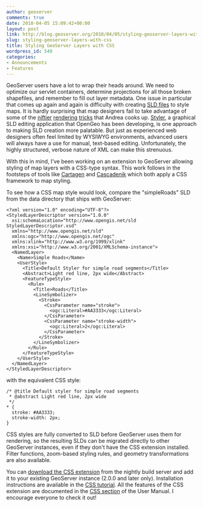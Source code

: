 ```yaml
---
author: geoserver
comments: true
date: 2010-04-05 15:09:42+00:00
layout: post
link: http://blog.geoserver.org/2010/04/05/styling-geoserver-layers-with-css/
slug: styling-geoserver-layers-with-css
title: Styling GeoServer Layers with CSS
wordpress_id: 549
categories:
- Announcements
- Features
---
```


GeoServer users have a lot to wrap their heads around.  We need to optimize our servlet containers, determine projections for all those broken shapefiles, and remember to fill out layer metadata.  One issue in particular that comes up again and again is difficulty with creating [SLD files](http://docs.geoserver.org/stable/en/user/styling/index.html) to style maps.  It is hardly surprising that map designers fail to take advantage of some of the [niftier](http://blog.geoserver.org/2009/06/01/geoserver-chart-extension/) [rendering](http://blog.geoserver.org/2010/03/17/extending-your-map-styling-with-geometry-transformations/) [tricks](http://blog.geoserver.org/2008/12/08/dynamic-symbolizers-part-1/) that Andrea cooks up.  [Styler](http://blog.opengeo.org/2009/05/05/styler/), a graphical SLD editing application that OpenGeo has been developing, is one approach to making SLD creation more palatable.  But just as experienced web designers often feel limited by WYSIWYG environments, advanced users will always have a use for manual, text-based editing.  Unfortunately, the highly structured, verbose nature of XML can make this strenuous.

With this in mind, I've been working on an extension to GeoServer allowing styling of map layers with a CSS-type syntax.  This work follows in the footsteps of tools like [Cartagen](http://cartagen.org/) and [Cascadenik](http://code.google.com/p/mapnik-utils/wiki/Cascadenik) which both apply a CSS framework to map styling.

To see how a CSS map style would look, compare the "simpleRoads" SLD from the data directory that ships with GeoServer:

    
    
    
    
    <?xml version="1.0" encoding="UTF-8"?>
    <StyledLayerDescriptor version="1.0.0"
      xsi:schemaLocation="http://www.opengis.net/sld StyledLayerDescriptor.xsd"
      xmlns="http://www.opengis.net/sld"
      xmlns:ogc="http://www.opengis.net/ogc"
      xmlns:xlink="http://www.w3.org/1999/xlink"
      xmlns:xsi="http://www.w3.org/2001/XMLSchema-instance">
      <NamedLayer>
        <Name>Simple Roads</Name>
        <UserStyle>
          <Title>Default Styler for simple road segments</Title>
          <Abstract>Light red line, 2px wide</Abstract>
          <FeatureTypeStyle>
            <Rule>
              <Title>Roads</Title>
              <LineSymbolizer>
                <Stroke>
                  <CssParameter name="stroke">
                    <ogc:Literal>#AA3333</ogc:Literal>
                  </CssParameter>
                  <CssParameter name="stroke-width">
                    <ogc:Literal>2</ogc:Literal>
                  </CssParameter>
                </Stroke>
              </LineSymbolizer>
            </Rule>
          </FeatureTypeStyle>
        </UserStyle>
      </NamedLayer>
    </StyledLayerDescriptor>





with the equivalent CSS style:

    
    
    
    
    /* @title Default styler for simple road segments
     * @abstract Light red line, 2px wide
     */
    * {
      stroke: #AA3333;
      stroke-width: 2px;
    }





CSS styles are fully converted to SLD before GeoServer uses them for rendering, so the resulting SLDs can be migrated directly to other GeoServer instances, even if they don't have the CSS extension installed.   Filter functions, zoom-based styling rules, and geometry transformations are also available.

You can [download the CSS extension](http://gridlock.openplans.org/geoserver/2.0.x/community-latest/) from the nightly build server and add it to your existing GeoServer instance (2.0.0 and later only).  Installation instructions are available in the [CSS tutorial](http://docs.geoserver.org/2.0.x/en/user/community/css/tutorial.html).  All the features of the CSS extension are documented in the [CSS section](http://docs.geoserver.org/2.0.x/en/user/community/css/index.html) of the User Manual.  I encourage everyone to check it out!
